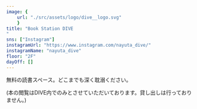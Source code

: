 ```yaml
---
image: {
	url: "./src/assets/logo/dive__logo.svg"
	}
title: "Book Station DIVE
"
sns: ["Instagram"]
instagramUrl: "https://www.instagram.com/nayuta_dive/"
instagramName: "nayuta_dive"
floor: "2F"
dayOff: []
---
```


無料の読書スペース。どこまでも深く耽溺ください。

(本の閲覧はDIVE内でのみとさせていただいております。貸し出しは行っておりません。)
